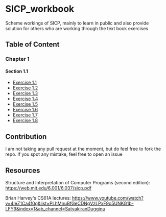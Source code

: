# SICP_workbook
Scheme workings of SICP, mainly to learn in public and also provide solution for others who are working through the text book exercises

## Table of Content
### Chapter 1
#### Section 1.1
- [Exercise 1.1](https://github.com/arnoldboy123/SICP_workbook/blob/main/Chapter1/1.md)
- [Exercise 1.2](https://github.com/arnoldboy123/SICP_workbook/blob/main/Chapter1/2.md)
- [Exercise 1.3](https://github.com/arnoldboy123/SICP_workbook/blob/main/Chapter1/3.md)
- [Exercise 1.4](https://github.com/arnoldboy123/SICP_workbook/blob/main/Chapter1/4.md)
- [Exercise 1.5](https://github.com/arnoldboy123/SICP_workbook/blob/main/Chapter1/5.md)
- [Exercise 1.6](https://github.com/arnoldboy123/SICP_workbook/blob/main/Chapter1/6.md)
- [Exercise 1.7](https://github.com/arnoldboy123/SICP_workbook/blob/main/Chapter1/7.md)
- [Exercise 1.8](https://github.com/arnoldboy123/SICP_workbook/blob/main/Chapter1/8.md)

## Contribution
I am not taking any pull request at the moment, but do feel free to fork the repo. If you spot any mistake, feel free to open an issue

## Resources
Structure and Interpretation of Computer Programs (second edition): https://web.mit.edu/6.001/6.037/sicp.pdf

Brian Harvey's CS61A lectures: https://www.youtube.com/watch?v=4leZ1Ca4f0g&list=PLhMnuBfGeCDNgVzLPxF9o5UNKG1b-LFY9&index=1&ab_channel=SatyakiranDuggina